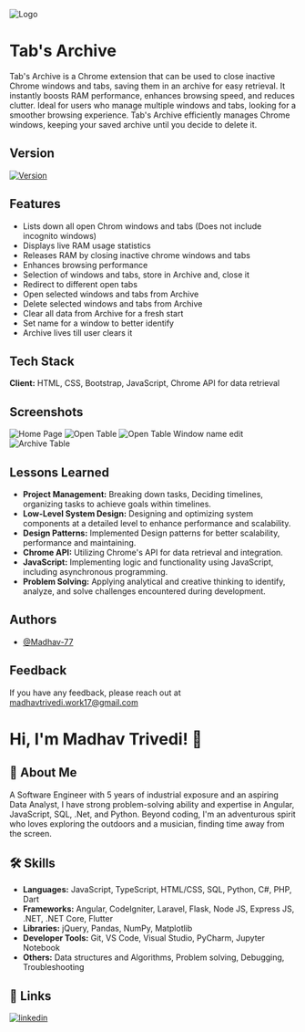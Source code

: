 
![Logo](https://github.com/Madhav-77/TabsArchive/blob/main/assets/logos/tabs-archive-high-resolution-logo-bg-color.png)


# Tab's Archive

Tab's Archive is a Chrome extension that can be used to close inactive Chrome windows and tabs, saving them in an archive for easy retrieval. It instantly boosts RAM performance, enhances browsing speed, and reduces clutter. Ideal for users who manage multiple windows and tabs, looking for a smoother browsing experience. Tab's Archive efficiently manages Chrome windows, keeping your saved archive until you decide to delete it.


## Version

[![Version](https://img.shields.io/badge/version-1.0.2.alpha.3-blue.svg)](https://semver.org)


## Features

- Lists down all open Chrom windows and tabs (Does not include incognito windows)
- Displays live RAM usage statistics
- Releases RAM by closing inactive chrome windows and tabs
- Enhances browsing performance 
- Selection of windows and tabs, store in Archive and, close it
- Redirect to different open tabs
- Open selected windows and tabs from Archive
- Delete selected windows and tabs from Archive
- Clear all data from Archive for a fresh start
- Set name for a window to better identify
- Archive lives till user clears it


## Tech Stack

**Client:** HTML, CSS, Bootstrap, JavaScript, Chrome API for data retrieval


## Screenshots

![Home Page](https://github.com/Madhav-77/TabsArchive/blob/main/assets/screenshots/Dashboard%20-%20Archive%20table.png)
![Open Table](https://github.com/Madhav-77/TabsArchive/blob/main/assets/screenshots/Dashboard%20-%20Open%20table.png)
![Open Table Window name edit](https://github.com/Madhav-77/TabsArchive/blob/main/assets/screenshots/Dashboard%20-%20Window%20name%20edit.png)
![Archive Table](https://github.com/Madhav-77/TabsArchive/blob/main/assets/screenshots/Home%20screen.png)


## Lessons Learned

- **Project Management:** Breaking down tasks, Deciding timelines, organizing tasks to achieve goals within timelines.
- **Low-Level System Design:** Designing and optimizing system components at a detailed level to enhance performance and scalability.
- **Design Patterns:** Implemented Design patterns for better scalability, performance and maintaining.
- **Chrome API:** Utilizing Chrome's API for data retrieval and integration.
- **JavaScript:** Implementing logic and functionality using JavaScript, including asynchronous programming.
- **Problem Solving:** Applying analytical and creative thinking to identify, analyze, and solve challenges encountered during development.


## Authors

- [@Madhav-77](https://www.github.com/Madhav-77)


## Feedback

If you have any feedback, please reach out at madhavtrivedi.work17@gmail.com
# Hi, I'm Madhav Trivedi! 👋


## 🚀 About Me
A Software Engineer with 5 years of industrial exposure and an aspiring Data Analyst, I have strong problem-solving ability and expertise in Angular, 
JavaScript, SQL, .Net, and Python. Beyond coding, I'm an adventurous spirit who loves exploring the outdoors and a musician, finding time away from the screen.

## 🛠 Skills
- **Languages:** JavaScript, TypeScript, HTML/CSS, SQL, Python, C#, PHP, Dart
- **Frameworks:** Angular, CodeIgniter, Laravel, Flask, Node JS, Express JS, .NET, .NET Core, Flutter
- **Libraries:** jQuery, Pandas, NumPy, Matplotlib
- **Developer Tools:** Git, VS Code, Visual Studio, PyCharm, Jupyter Notebook
- **Others:** Data structures and Algorithms, Problem solving, Debugging, Troubleshooting


## 🔗 Links
[![linkedin](https://img.shields.io/badge/linkedin-0A66C2?style=for-the-badge&logo=linkedin&logoColor=white)](https://www.linkedin.com/in/madhavpt/)

